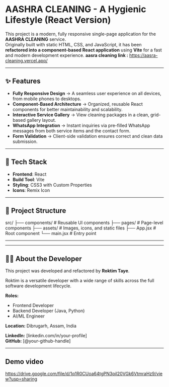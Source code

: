 # AASHRA CLEANING - A Hygienic Lifestyle (React Version)

This project is a modern, fully responsive single-page application for the **AASHRA CLEANING** service.  
Originally built with static HTML, CSS, and JavaScript, it has been **refactored into a component-based React application** using **Vite** for a fast and modern development experience.
**aasra cleaning link :** https://aasra-cleaning.vercel.app/

---

## ✨ Features

- **Fully Responsive Design** → A seamless user experience on all devices, from mobile phones to desktops.  
- **Component-Based Architecture** → Organized, reusable React components for better maintainability and scalability.  
- **Interactive Service Gallery** → View cleaning packages in a clean, grid-based gallery layout.  
- **WhatsApp Integration** → Instant inquiries via pre-filled WhatsApp messages from both service items and the contact form.  
- **Form Validation** → Client-side validation ensures correct and clean data submission.  

---

## 🚀 Tech Stack

- **Frontend**: React  
- **Build Tool**: Vite  
- **Styling**: CSS3 with Custom Properties  
- **Icons**: Remix Icon  

---

## 📂 Project Structure

src/
├── components/ # Reusable UI components
├── pages/ # Page-level components
├── assets/ # Images, icons, and static files
├── App.jsx # Root component
└── main.jsx # Entry point

---


---

## 👨‍💻 About the Developer

This project was developed and refactored by **Roktim Taye**.  

Roktim is a versatile developer with a wide range of skills across the full software development lifecycle.

**Roles:**
- Frontend Developer  
- Backend Developer (Java, Python)  
- AI/ML Engineer  

**Location:** Dibrugarh, Assam, India  
  
**LinkedIn:** [linkedin.com/in/your-profile]  
**GitHub:** [@your-github-handle]  

---

##  Demo video
https://drive.google.com/file/d/1q1R0CUoa64tgPN3pil20VGk6VtmraHz9/view?usp=sharing
